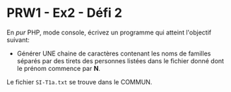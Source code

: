 # PRW1 - Ex2 - Défi 2

En _pur_ PHP, mode console, écrivez un programme qui atteint l'objectif suivant:

- Générer UNE chaine de caractères contenant les noms de familles séparés par des tirets
  des personnes listées dans le fichier donné dont le prénom commence par **N**.

Le fichier `SI-T1a.txt` se trouve dans le COMMUN.
